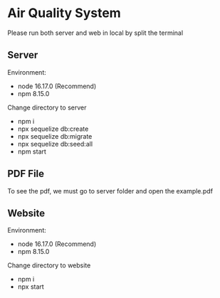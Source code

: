 # Air Quality System

Please run both server and web in local by split the terminal

## Server

Environment:
- node 16.17.0 (Recommend)
- npm 8.15.0

Change directory to server
- npm i
- npx sequelize db:create
- npx sequelize db:migrate
- npx sequelize db:seed:all
- npm start

## PDF File

To see the pdf, we must go to server folder and open the example.pdf

## Website

Environment:
- node 16.17.0 (Recommend)
- npm 8.15.0

Change directory to website
- npm i
- npx start